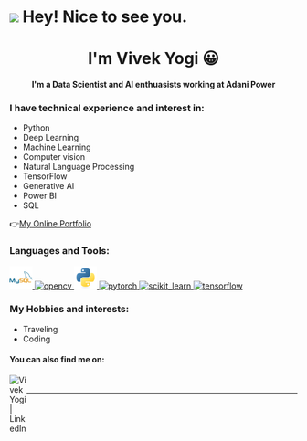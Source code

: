 <h1><img src="https://emojis.slackmojis.com/emojis/images/1531849430/4246/blob-sunglasses.gif?1531849430" width="30"/> Hey! Nice to see you.</h1>
<h1 align="center">I'm Vivek Yogi 😀</h1>
<h4 align="center">I'm a Data Scientist and AI enthuasists working  at Adani Power</h4>


### I have technical experience and interest in:
* Python
* Deep Learning
* Machine Learning
* Computer vision 
* Natural Language Processing
* TensorFlow
* Generative AI 
* Power BI
* SQL
  

👉[My Online Portfolio]([https://github.com/vivek-yogi])


<h3 align="left">Languages and Tools:</h3>
<p align="left">  <a href="https://www.mysql.com/" target="_blank"> <img src="https://raw.githubusercontent.com/devicons/devicon/master/icons/mysql/mysql-original-wordmark.svg" alt="mysql" width="40" height="40"/> </a> <a href="https://opencv.org/" target="_blank"> <img src="https://www.vectorlogo.zone/logos/opencv/opencv-icon.svg" alt="opencv" width="40" height="40"/> </a>  <a href="https://www.python.org" target="_blank"> <img src="https://raw.githubusercontent.com/devicons/devicon/master/icons/python/python-original.svg" alt="python" width="40" height="40"/> </a> <a href="https://pytorch.org/" target="_blank"> <img src="https://www.vectorlogo.zone/logos/pytorch/pytorch-icon.svg" alt="pytorch" width="40" height="40"/> </a> <a href="https://scikit-learn.org/" target="_blank"> <img src="https://upload.wikimedia.org/wikipedia/commons/0/05/Scikit_learn_logo_small.svg" alt="scikit_learn" width="40" height="40"/> </a> <a href="https://www.tensorflow.org" target="_blank"> <img src="https://www.vectorlogo.zone/logos/tensorflow/tensorflow-icon.svg" alt="tensorflow" width="40" height="40"/> </a> </p>

### My Hobbies and interests:
* Traveling
* Coding



<!-- <hr>

<p><img width="200" src="https:&#x2F;&#x2F;instagram.flwo4-1.fna.fbcdn.net&#x2F;v&#x2F;t51.2885-15&#x2F;sh0.08&#x2F;e35&#x2F;s640x640&#x2F;154299027_702927223737487_3316660563751783251_n.jpg?tp&#x3D;1&amp;_nc_ht&#x3D;instagram.flwo4-1.fna.fbcdn.net&amp;_nc_cat&#x3D;107&amp;_nc_ohc&#x3D;EB4ZbXhG1MIAX_X7uls&amp;oh&#x3D;0f1962630e688514ffc312a6ef83d313&amp;oe&#x3D;60688FC2" /> <img width="200" src="https:&#x2F;&#x2F;instagram.flwo4-1.fna.fbcdn.net&#x2F;v&#x2F;t51.2885-15&#x2F;sh0.08&#x2F;e35&#x2F;s640x640&#x2F;152823526_174537657553375_254380529862366324_n.jpg?tp&#x3D;1&amp;_nc_ht&#x3D;instagram.flwo4-1.fna.fbcdn.net&amp;_nc_cat&#x3D;107&amp;_nc_ohc&#x3D;O6xxL36t11IAX8-25ur&amp;oh&#x3D;6c28c16b56aa43f5bcd0a5cc9384ec28&amp;oe&#x3D;60411750" /> <img width="200" src="https:&#x2F;&#x2F;instagram.flwo4-2.fna.fbcdn.net&#x2F;v&#x2F;t51.2885-15&#x2F;sh0.08&#x2F;e35&#x2F;c149.0.781.781a&#x2F;s640x640&#x2F;152013126_4328412427197138_5736411879368288581_n.jpg?tp&#x3D;1&amp;_nc_ht&#x3D;instagram.flwo4-2.fna.fbcdn.net&amp;_nc_cat&#x3D;106&amp;_nc_ohc&#x3D;8f2IpAlp_OMAX_1scup&amp;oh&#x3D;e58960d73dbe0e8dd5ec0b79bfdadd83&amp;oe&#x3D;6066A23D" /></p>
<p>Above are the last 3 pictures posted by <a href="https://www.instagram.com/c17hawke/" target="_blank"><br>@c17hawke!</a> on Instagram</p>

<hr> -->

#### You can also find me on: 

[<img align="left" alt="Vivek Yogi | LinkedIn" width="30px" src="https://img.icons8.com/color/48/000000/linkedin.png" />][linkedin]

                                                                                                                                                                       

<br>

<hr>

[linkedin]: www.linkedin.com/in/vivek-yogi-634a9135/




